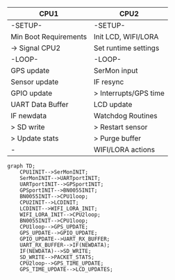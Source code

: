 
|  CPU1  |  CPU2  |
| ------ | ------ |
| -SETUP- | -SETUP- |
| Min Boot Requirements | Init LCD, WIFI/LORA |
| -> Signal CPU2 | Set runtime settings|
| -LOOP- | -LOOP- |
| GPS update | SerMon input |
| Sensor update | IF resync |
| GPIO update |  > Interrupts/GPS time |
| UART Data Buffer | LCD update |
| IF newdata | Watchdog Routines |
|  > SD write |  > Restart sensor |
|  > Update stats |  > Purge buffer |
| - | WIFI/LORA actions |

```mermaid
graph TD;
    CPU1INIT-->SerMonINIT;
    SerMonINIT-->UARTportINIT;
    UARTportINIT-->GPSportINIT;
    GPSportINIT-->BN0055INIT;
    BN0055INIT-->CPU1loop;
    CPU2INIT-->LCDINIT;
    LCDINIT-->WIFI_LORA_INIT;
    WIFI_LORA_INIT-->CPU2loop;
    BN0055INIT-->CPU1loop;
    CPU1loop-->GPS_UPDATE;
    GPS_UPDATE-->GPIO_UPDATE;
    GPIO_UPDATE-->UART_RX_BUFFER;
    UART_RX_BUFFER-->IF(NEWDATA);
    IF(NEWDATA)-->SD_WRITE;
    SD_WRITE-->PACKET_STATS;
    CPU2loop-->GPS_TIME_UPDATE;
    GPS_TIME_UPDATE-->LCD_UPDATES;
```
